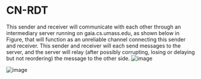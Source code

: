 # CN-RDT

This sender and receiver will communicate with each other through an intermediary server running on gaia.cs.umass.edu, as shown below in Figure, that will function as an unreliable channel connecting this sender and receiver. This sender and receiver will each send messages to the server, and the server will relay (after possibly corrupting, losing or delaying but not reordering) the message to the other side.
![image](https://github.com/IlMinCho/CN-RDT/assets/73693697/1e6e8df6-cc72-42d5-a0a8-25a8aad5a03d)


![image](https://github.com/IlMinCho/CN-RDT/assets/73693697/334aaab6-b0e5-419e-b41b-531fab9e8940)
